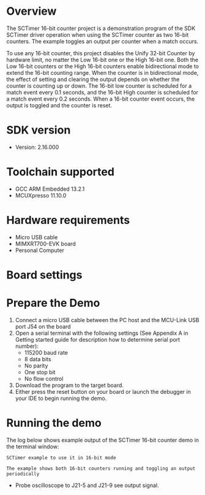Overview
========
The SCTimer 16-bit counter project is a demonstration program of the SDK SCTimer driver operation when using the SCTimer counter
as two 16-bit counters.
The example toggles an output per counter when a match occurs.

To use any 16-bit counter, this project disables the Unify 32-bit Counter by hardware limit, no matter the Low 16-bit one or the
High 16-bit one. Both the Low 16-bit counters or the High 16-bit counters  enable bidirectional mode to extend the 16-bit counting
range. When the counter is in bidirectional mode, the effect of setting and clearing the output depends on whether the counter is
counting up or down.
The 16-bit low counter is scheduled for a match event every 0.1 seconds, and the 16-bit High counter is scheduled for a match event
every 0.2 seconds. When a 16-bit counter event occurs, the output is toggled and the counter is reset.

SDK version
===========
- Version: 2.16.000

Toolchain supported
===================
- GCC ARM Embedded  13.2.1
- MCUXpresso  11.10.0

Hardware requirements
=====================
- Micro USB cable
- MIMXRT700-EVK board
- Personal Computer

Board settings
==============

Prepare the Demo
================
1.  Connect a micro USB cable between the PC host and the MCU-Link USB port J54 on the board
2.  Open a serial terminal with the following settings (See Appendix A in Getting started guide for description how to determine serial port number):
    - 115200 baud rate
    - 8 data bits
    - No parity
    - One stop bit
    - No flow control
3.  Download the program to the target board.
4.  Either press the reset button on your board or launch the debugger in your IDE to begin running the demo.

Running the demo
================
The log below shows example output of the SCTimer 16-bit counter demo in the terminal window:
~~~~~~~~~~~~~~~~~~~~~~~~~~~~~~~~~~~
SCTimer example to use it in 16-bit mode

The example shows both 16-bit counters running and toggling an output periodically
~~~~~~~~~~~~~~~~~~~~~~~~~~~~~~~~~~~
- Probe oscilloscope to J21-5 and J21-9 see output signal.
